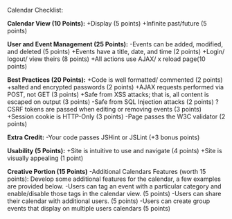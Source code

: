 Calendar Checklist:

**Calendar View (10 Points):**
  +Display (5 points)
  +Infinite past/future (5 points)

**User and Event Management (25 Points):**
  -Events can be added, modified, and deleted (5 points)
  +Events have a title, date, and time (2 points)
  +Login/ logout/ view theirs (8 points)
  +All actions use AJAX/ x reload page(10 points)

**Best Practices (20 Points):**
  +Code is well formatted/ commented (2 points)
  +salted and encrypted passwords (2 points)
  +AJAX requests performed via POST, not GET (3 points)
  +Safe from XSS attacks; that is, all content is escaped on output (3 points)
  -Safe from SQL Injection attacks (2 points)
  ?CSRF tokens are passed when editing or removing events (3 points)
  +Session cookie is HTTP-Only (3 points)
  -Page passes the W3C validator (2 points)

**Extra Credit:**
  -Your code passes JSHint or JSLint (+3 bonus points)

**Usability (5 Points):**
  +Site is intuitive to use and navigate (4 points)
  +Site is visually appealing (1 point)

**Creative Portion (15 Points)**
  -Additional Calendars Features (worth 15 points): Develop some additional features for the calendar, a few examples are provided below.
  -Users can tag an event with a particular category and enable/disable those tags in the calendar view. (5 points)
  -Users can share their calendar with additional users. (5 points)
  -Users can create group events that display on multiple users calendars (5 points)
